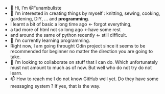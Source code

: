 - 👋 Hi, I’m @Funambuliste
- 👀 I’m interested in creating things by myself : knitting, sewing, cooking, gardening, DIY, ... and <strong>programming</strong>. 
- I learnt a bit of basic a long time ago <- forgot everything, 
- a tad more of html not so long ago <-have some rest 
- and around the same of python recently <- still difficult.
- 🌱 I’m currently learning programming. 
- Right now, I am going throught Odin project since it seems to be recommended for beginner no matter the direction you are going to take.
- 💞️ I’m looking to collaborate on stuff that I can do. Which unfortunately must not amount to much as of now. But well who do not try do not learn.
- 📫 How to reach me I do not know GitHub well yet. Do they have some messaging system ? If yes, that is the way.

<!---
Funambuliste/Funambuliste is a ✨ special ✨ repository because its `README.md` (this file) appears on your GitHub profile.
You can click the Preview link to take a look at your changes.
--->
